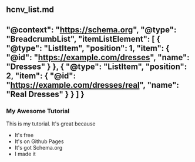 hcnv_list.md
---
"@context": "https://schema.org",
 "@type": "BreadcrumbList",
 "itemListElement":
 [
  {
   "@type": "ListItem",
   "position": 1,
   "item":
   {
    "@id": "https://example.com/dresses",
    "name": "Dresses"
    }
  },
  {
   "@type": "ListItem",
  "position": 2,
  "item":
   {
     "@id": "https://example.com/dresses/real",
     "name": "Real Dresses"
   }
  }
 ]
}
---

### My Awesome Tutorial

This is my tutorial. It's great because
- It's free
- It's on Github Pages
- It's got Schema.org
- I made it
